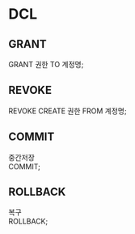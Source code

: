 # DCL
## GRANT
GRANT 권한 TO 계정명;
## REVOKE
REVOKE CREATE 권한 FROM 계정명;
## COMMIT
중간저장   
COMMIT;
## ROLLBACK
복구   
ROLLBACK;

